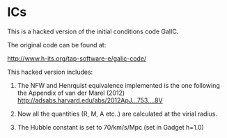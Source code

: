 # ICs
This is a hacked version of the initial conditions code GalIC.

The original code can be found at: 

http://www.h-its.org/tap-software-e/galic-code/


This hacked version includes:

1. The NFW and Henrquist equivalence implemented is the one following the Appendix of van der Marel (2012) http://adsabs.harvard.edu/abs/2012ApJ...753....8V

2. Now all the quantities (R, M, A etc..) are calculated at the virial radius. 

3. The Hubble constant is set to 70/km/s/Mpc
(set in Gadget h=1.0)
